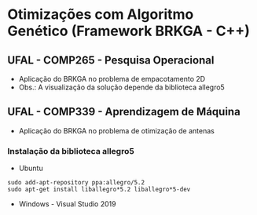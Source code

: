 # Otimizações com Algoritmo Genético (Framework BRKGA - C++)

## UFAL - COMP265 - Pesquisa Operacional

* Aplicação do BRKGA no problema de empacotamento 2D
* Obs.: A visualização da solução depende da biblioteca allegro5

## UFAL - COMP339 - Aprendizagem de Máquina

* Aplicação do BRKGA no problema de otimização de antenas

### Instalação da biblioteca allegro5

* Ubuntu
```
sudo add-apt-repository ppa:allegro/5.2
sudo apt-get install liballegro*5.2 liballegro*5-dev
```
* Windows - Visual Studio 2019
